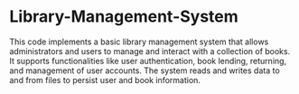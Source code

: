 # Library-Management-System
This code implements a basic library management system that allows administrators and users to manage and interact with a collection of books. It supports functionalities like user authentication, book lending, returning, and management of user accounts. The system reads and writes data to and from files to persist user and book information. 

